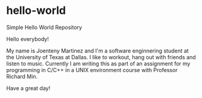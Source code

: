 # hello-world
Simple Hello World Repository

Hello everybody!

My name is Joenteny Martinez and I'm a software enginnering student at the University of Texas at Dallas. I like to workout, hang out with friends and listen to music. Currently I am writing this as part of an assignment for my programming in C/C++ in a UNIX environment course with Professor Richard Min.

Have a great day!
